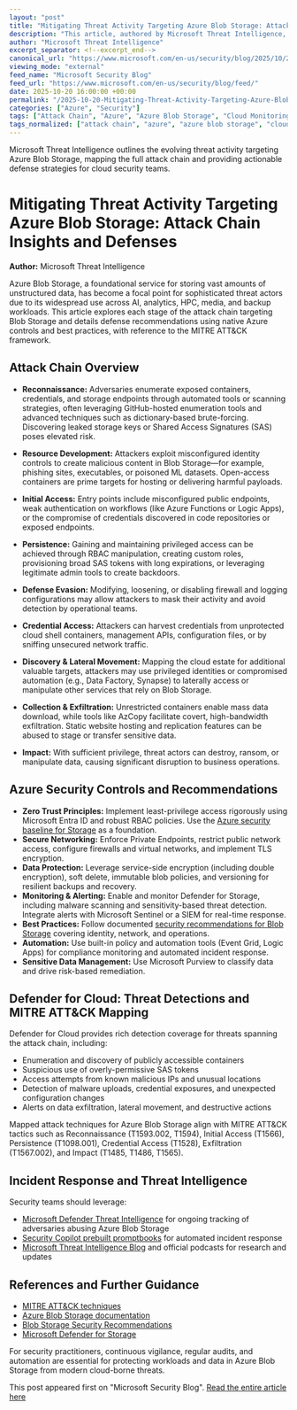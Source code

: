 ```yaml
---
layout: "post"
title: "Mitigating Threat Activity Targeting Azure Blob Storage: Attack Chain Insights and Defenses"
description: "This article, authored by Microsoft Threat Intelligence, provides a comprehensive deep dive into how Azure Blob Storage is targeted by threat actors, examining the full attack chain, including reconnaissance, initial access, persistence, and exfiltration techniques. It details Azure-native defense mechanisms, actionable security recommendations, Defender for Cloud features, and relevant MITRE ATT&CK mappings. The content is geared toward security professionals, architects, and administrators responsible for safeguarding data and workloads on Microsoft Azure."
author: "Microsoft Threat Intelligence"
excerpt_separator: <!--excerpt_end-->
canonical_url: "https://www.microsoft.com/en-us/security/blog/2025/10/20/inside-the-attack-chain-threat-activity-targeting-azure-blob-storage/"
viewing_mode: "external"
feed_name: "Microsoft Security Blog"
feed_url: "https://www.microsoft.com/en-us/security/blog/feed/"
date: 2025-10-20 16:00:00 +00:00
permalink: "/2025-10-20-Mitigating-Threat-Activity-Targeting-Azure-Blob-Storage-Attack-Chain-Insights-and-Defenses.html"
categories: ["Azure", "Security"]
tags: ["Attack Chain", "Azure", "Azure Blob Storage", "Cloud Monitoring", "Cloud Security", "Credential Access", "Data Exfiltration", "Data Protection", "Immutability", "Incident Response", "Lateral Movement", "Malware Scanning", "Microsoft Defender For Cloud", "Microsoft Entra ID", "MITRE ATT&CK", "News", "Role Based Access Control", "SAS Tokens", "Security", "Security Recommendations", "Threat Detection", "Zero Trust"]
tags_normalized: ["attack chain", "azure", "azure blob storage", "cloud monitoring", "cloud security", "credential access", "data exfiltration", "data protection", "immutability", "incident response", "lateral movement", "malware scanning", "microsoft defender for cloud", "microsoft entra id", "mitre attandck", "news", "role based access control", "sas tokens", "security", "security recommendations", "threat detection", "zero trust"]
---
```


Microsoft Threat Intelligence outlines the evolving threat activity targeting Azure Blob Storage, mapping the full attack chain and providing actionable defense strategies for cloud security teams.<!--excerpt_end-->

# Mitigating Threat Activity Targeting Azure Blob Storage: Attack Chain Insights and Defenses

**Author:** Microsoft Threat Intelligence

Azure Blob Storage, a foundational service for storing vast amounts of unstructured data, has become a focal point for sophisticated threat actors due to its widespread use across AI, analytics, HPC, media, and backup workloads. This article explores each stage of the attack chain targeting Blob Storage and details defense recommendations using native Azure controls and best practices, with reference to the MITRE ATT&CK framework.

## Attack Chain Overview

- **Reconnaissance:** Adversaries enumerate exposed containers, credentials, and storage endpoints through automated tools or scanning strategies, often leveraging GitHub-hosted enumeration tools and advanced techniques such as dictionary-based brute-forcing. Discovering leaked storage keys or Shared Access Signatures (SAS) poses elevated risk.

- **Resource Development:** Attackers exploit misconfigured identity controls to create malicious content in Blob Storage—for example, phishing sites, executables, or poisoned ML datasets. Open-access containers are prime targets for hosting or delivering harmful payloads.

- **Initial Access:** Entry points include misconfigured public endpoints, weak authentication on workflows (like Azure Functions or Logic Apps), or the compromise of credentials discovered in code repositories or exposed endpoints.

- **Persistence:** Gaining and maintaining privileged access can be achieved through RBAC manipulation, creating custom roles, provisioning broad SAS tokens with long expirations, or leveraging legitimate admin tools to create backdoors.

- **Defense Evasion:** Modifying, loosening, or disabling firewall and logging configurations may allow attackers to mask their activity and avoid detection by operational teams.

- **Credential Access:** Attackers can harvest credentials from unprotected cloud shell containers, management APIs, configuration files, or by sniffing unsecured network traffic.

- **Discovery & Lateral Movement:** Mapping the cloud estate for additional valuable targets, attackers may use privileged identities or compromised automation (e.g., Data Factory, Synapse) to laterally access or manipulate other services that rely on Blob Storage.

- **Collection & Exfiltration:** Unrestricted containers enable mass data download, while tools like AzCopy facilitate covert, high-bandwidth exfiltration. Static website hosting and replication features can be abused to stage or transfer sensitive data.

- **Impact:** With sufficient privilege, threat actors can destroy, ransom, or manipulate data, causing significant disruption to business operations.

## Azure Security Controls and Recommendations

- **Zero Trust Principles:** Implement least-privilege access rigorously using Microsoft Entra ID and robust RBAC policies. Use the [Azure security baseline for Storage](https://learn.microsoft.com/security/benchmark/azure/overview-v3) as a foundation.
- **Secure Networking:** Enforce Private Endpoints, restrict public network access, configure firewalls and virtual networks, and implement TLS encryption.
- **Data Protection:** Leverage service-side encryption (including double encryption), soft delete, immutable blob policies, and versioning for resilient backups and recovery.
- **Monitoring & Alerting:** Enable and monitor Defender for Storage, including malware scanning and sensitivity-based threat detection. Integrate alerts with Microsoft Sentinel or a SIEM for real-time response.
- **Best Practices:** Follow documented [security recommendations for Blob Storage](https://learn.microsoft.com/azure/storage/blobs/security-recommendations) covering identity, network, and operations.
- **Automation:** Use built-in policy and automation tools (Event Grid, Logic Apps) for compliance monitoring and automated incident response.
- **Sensitive Data Management:** Use Microsoft Purview to classify data and drive risk-based remediation.

## Defender for Cloud: Threat Detections and MITRE ATT&CK Mapping

Defender for Cloud provides rich detection coverage for threats spanning the attack chain, including:

- Enumeration and discovery of publicly accessible containers
- Suspicious use of overly-permissive SAS tokens
- Access attempts from known malicious IPs and unusual locations
- Detection of malware uploads, credential exposures, and unexpected configuration changes
- Alerts on data exfiltration, lateral movement, and destructive actions

Mapped attack techniques for Azure Blob Storage align with MITRE ATT&CK tactics such as Reconnaissance (T1593.002, T1594), Initial Access (T1566), Persistence (T1098.001), Credential Access (T1528), Exfiltration (T1567.002), and Impact (T1485, T1486, T1565).

## Incident Response and Threat Intelligence

Security teams should leverage:

- [Microsoft Defender Threat Intelligence](https://security.microsoft.com/threatanalytics3/8d8a9fa0-4408-47be-8a07-7ce3d21eb827/analystreport) for ongoing tracking of adversaries abusing Azure Blob Storage
- [Security Copilot prebuilt promptbooks](https://learn.microsoft.com/copilot/security/using-promptbooks) for automated incident response
- [Microsoft Threat Intelligence Blog](https://aka.ms/threatintelblog) and official podcasts for research and updates

## References and Further Guidance

- [MITRE ATT&CK techniques](https://attack.mitre.org/)
- [Azure Blob Storage documentation](https://learn.microsoft.com/azure/storage/blobs/storage-blobs-introduction)
- [Blob Storage Security Recommendations](https://learn.microsoft.com/azure/storage/blobs/security-recommendations)
- [Microsoft Defender for Storage](https://learn.microsoft.com/azure/defender-for-cloud/defender-for-storage-introduction)

For security practitioners, continuous vigilance, regular audits, and automation are essential for protecting workloads and data in Azure Blob Storage from modern cloud-borne threats.

This post appeared first on "Microsoft Security Blog". [Read the entire article here](https://www.microsoft.com/en-us/security/blog/2025/10/20/inside-the-attack-chain-threat-activity-targeting-azure-blob-storage/)

